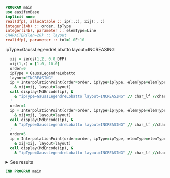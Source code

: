 ```fortran
PROGRAM main
use easifemBase
implicit none
real(dfp), allocatable :: ip(:,:), xij(:, :)
integer(i4b) :: order, ipType
integer(i4b), parameter :: elemType=Line
CHARACTER(len=20) :: layout
real(dfp), parameter :: tol=1.0E-10
```

ipType=GaussLegendreLobatto layout=INCREASING

```fortran
  xij = zeros(1,2, 0.0_DFP)
  xij(1,:) = [1.0, 10.0]
  order=0
  ipType = GaussLegendreLobatto
  layout="INCREASING"
  ip = InterpolationPoint(order=order, ipType=ipType, elemType=elemType, &
    & xij=xij, layout=layout)
  call display(MdEncode(ip), &
    & "ipType=GaussLegendreLobatto layout=INCREASING" // char_lf //char_lf)
  !
  order=1
  ip = InterpolationPoint(order=order, ipType=ipType, elemType=elemType, &
    & xij=xij, layout=layout)
  call display(MdEncode(ip), &
    & "ipType=GaussLegendreLobatto layout=INCREASING" // char_lf //char_lf)
  !
  order=5
  ip = InterpolationPoint(order=order, ipType=ipType, elemType=elemType, &
    & xij=xij, layout=layout)
  call display(MdEncode(ip), &
    & "ipType=GaussLegendreLobatto layout=INCREASING" // char_lf //char_lf)
```

<details>
<summary>See results</summary>
<div>

ipType=GaussLegendreLobatto layout=INCREASING

 |  |
 |  --- |
 | 5.5 |

ipType=GaussLegendreLobatto layout=INCREASING

 |  |  |
 |  --- |  --- |
 | 1 | 10 |

ipType=GaussLegendreLobatto layout=INCREASING

 |  |  |  |  |  |  |
 |  --- |  --- |  --- |  --- |  --- |  --- |
 | 1 | 2.0573 | 4.2165 | 6.7835 | 8.9427 | 10 |

</div>
</details>

```fortran
END PROGRAM main
```
